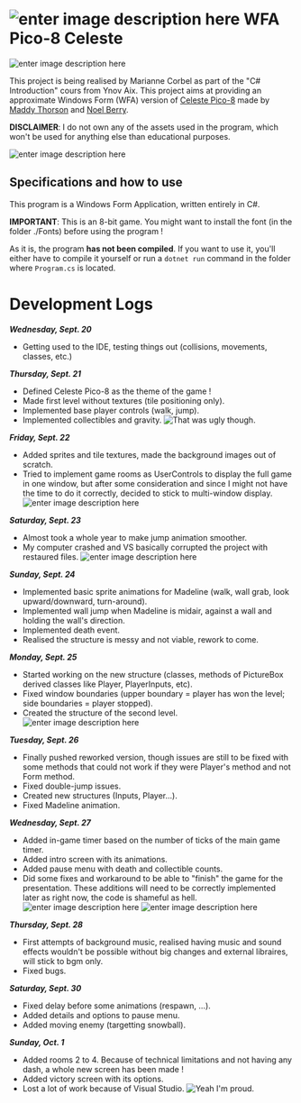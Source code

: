 
# ![enter image description here](https://i.ibb.co/kKzM211/PICO-8.png) WFA Pico-8 Celeste
![enter image description here](https://i.ibb.co/pyRcfFf/Capture-d-cran-2023-09-25-145145.png)

This project is being realised by Marianne Corbel as part of the "C# Introduction" cours from Ynov Aix. This project aims at providing an approximate Windows Form (WFA) version of [Celeste Pico-8](https://www.lexaloffle.com/bbs/?tid=2145) made by [Maddy Thorson](https://twitter.com/mattthorson) and [Noel Berry](https://twitter.com/noelfb).

**DISCLAIMER**: I do not own any of the assets used in the program, which won't be used for anything else than educational purposes.

![enter image description here](https://i.ibb.co/x2JDRcQ/Capture-d-cran-2023-09-28-085758.png)


## Specifications and how to use

 This program is a Windows Form Application, written entirely in C#.

 **IMPORTANT**: This is an 8-bit game. You might want to install the font (in the folder ./Fonts) before using the program !

As it is, the program **has not been compiled**. If you want to use it, you'll either have to compile it yourself or run a `dotnet run` command in the folder where `Program.cs` is located.


# Development Logs

***Wednesday, Sept. 20***
- Getting used to the IDE, testing things out (collisions, movements, classes, etc.)

***Thursday, Sept. 21***
- Defined Celeste Pico-8 as the theme of the game !
- Made first level without textures (tile positioning only).
- Implemented base player controls (walk, jump).
- Implemented collectibles and gravity.
![That was ugly though.](https://i.ibb.co/GvtDrMp/Capture-d-cran-2023-09-20-164812.png)

***Friday, Sept. 22***
- Added sprites and tile textures, made the background images out of scratch.
- Tried to implement game rooms as UserControls to display the full game in one window, but after some consideration and since I might not have the time to do it correctly, decided to stick to multi-window display.
![enter image description here](https://i.ibb.co/rwv3L4c/Capture-d-cran-2023-09-23-171854.png)


***Saturday, Sept. 23***
- Almost took a whole year to make jump animation smoother.
- My computer crashed and VS basically corrupted the project with restaured files.
![enter image description here](https://i.ibb.co/Byc2Rrw/Capture-d-cran-2023-09-28-084339.png)

***Sunday, Sept. 24***
- Implemented basic sprite animations for Madeline (walk, wall grab, look upward/downward, turn-around).
- Implemented wall jump when Madeline is midair, against a wall and holding the wall's direction.
- Implemented death event.
- Realised the structure is messy and not viable, rework to come.

***Monday, Sept. 25***
- Started working on the new structure (classes, methods of PictureBox derived classes like Player, PlayerInputs, etc).
- Fixed window boundaries (upper boundary = player has won the level; side boundaries = player stopped).
- Created the structure of the second level.
![enter image description here](https://i.ibb.co/0scBFRd/Capture-d-cran-2023-09-23-185254.png)

***Tuesday, Sept. 26***
- Finally pushed reworked version, though issues are still to be fixed with some methods that could not work if they were Player's method and not Form method.
- Fixed double-jump issues.
- Created new structures (Inputs, Player...).
- Fixed Madeline animation.

***Wednesday, Sept. 27***
- Added in-game timer based on the number of ticks of the main game timer.
- Added intro screen with its animations.
- Added pause menu with death and collectible counts.
- Did some fixes and workaround to be able to "finish" the game for the presentation. These additions will need to be correctly implemented later as right now, the code is shameful as hell.
![enter image description here](https://i.ibb.co/9VXBbJM/Capture-d-cran-2023-09-27-150317.png)
![enter image description here](https://i.ibb.co/tPJbVCk/Capture-d-cran-2023-09-28-090836.png)

***Thursday, Sept. 28***
- First attempts of background music, realised having music and sound effects wouldn't be possible without big changes and external libraires, will stick to bgm only.
- Fixed bugs.

***Saturday, Sept. 30***
- Fixed delay before some animations (respawn, ...).
- Added details and options to pause menu.
- Added moving enemy (targetting snowball).

***Sunday, Oct. 1***
- Added rooms 2 to 4. Because of technical limitations and not having any dash, a whole new screen has been made !
- Added victory screen with its options.
- Lost a lot of work because of Visual Studio.
![Yeah I'm proud.](https://i.ibb.co/TWMkRtv/Capture-d-cran-2023-10-02-023136.png)

